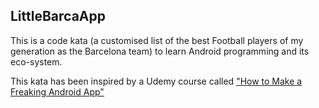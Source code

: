 LittleBarcaApp
--------------

This is a code kata (a customised list of the best Football players of my generation as the Barcelona team) to learn Android programming and its eco-system.

This kata has been inspired by a Udemy course called ["How to Make a Freaking Android App"](https://www.udemy.com/how-to-make-a-freaking-android-app/)
